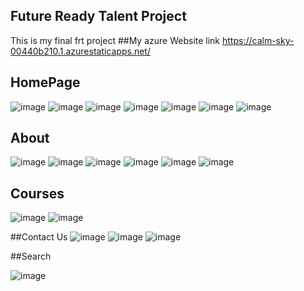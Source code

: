 ## Future Ready Talent Project
This is my final frt project
##My azure Website link https://calm-sky-00440b210.1.azurestaticapps.net/

## HomePage
![image](https://user-images.githubusercontent.com/111221243/184535946-8560fb45-8e52-4db9-bb59-0b1718af8c3f.png)
![image](https://user-images.githubusercontent.com/111221243/184535992-35da6355-a6d2-4a03-b04e-c968f1dedafd.png)
![image](https://user-images.githubusercontent.com/111221243/184536000-3b9fb5ac-3344-4156-8d86-6472671dee13.png)
![image](https://user-images.githubusercontent.com/111221243/184536006-68f7315b-24e3-42a7-a3c1-12f978be2ba0.png)
![image](https://user-images.githubusercontent.com/111221243/184536019-473b012c-6f70-4b7f-aa13-1f45951a6587.png)
![image](https://user-images.githubusercontent.com/111221243/184536025-3a9d5348-fd22-472f-ae78-95caf1b70a77.png)
![image](https://user-images.githubusercontent.com/111221243/184536030-4efb733e-75f9-48a3-9d76-dc0499468193.png)

## About

![image](https://user-images.githubusercontent.com/111221243/184536061-e079ba60-fdb0-4897-9e0f-e156c197e62b.png)
![image](https://user-images.githubusercontent.com/111221243/184536071-07a8e45a-1e42-4609-ac54-35c96b6e2c61.png)
![image](https://user-images.githubusercontent.com/111221243/184536077-bca90a78-fd4e-4e4c-ac34-dc7c3f9222bc.png)
![image](https://user-images.githubusercontent.com/111221243/184536084-376179fc-2ded-4880-a6f0-ba02b232f5bd.png)
![image](https://user-images.githubusercontent.com/111221243/184536093-a17a75b2-de03-4b4e-8062-4da2245a7775.png)
![image](https://user-images.githubusercontent.com/111221243/184536097-f818a0ad-5757-4140-8cfb-2b203aaf3db0.png)

## Courses
![image](https://user-images.githubusercontent.com/111221243/184536119-69f36926-befc-437a-9e4a-4765dcf565c8.png)
![image](https://user-images.githubusercontent.com/111221243/184536124-9f09744d-ec7a-4c25-a3e5-38ab79e8d732.png)

##Contact Us
![image](https://user-images.githubusercontent.com/111221243/184536137-cfb1d144-9486-49f5-9615-7f8a33b50d72.png)
![image](https://user-images.githubusercontent.com/111221243/184536144-4f6cc1fa-c889-4e79-89f0-6a95cd56ff2d.png)
![image](https://user-images.githubusercontent.com/111221243/184536145-8185825a-3091-49ba-a39a-b5077b21b812.png)

##Search

![image](https://user-images.githubusercontent.com/111221243/184536156-f2e323fb-0bfd-439f-836b-5133392f174f.png)

